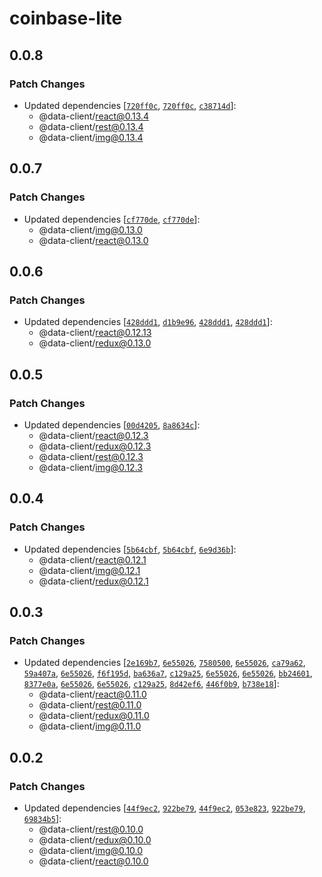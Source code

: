 # coinbase-lite

## 0.0.8

### Patch Changes

- Updated dependencies [[`720ff0c`](https://github.com/reactive/data-client/commit/720ff0c3d833ff4d1eb5020694131e87282b585d), [`720ff0c`](https://github.com/reactive/data-client/commit/720ff0c3d833ff4d1eb5020694131e87282b585d), [`c38714d`](https://github.com/reactive/data-client/commit/c38714ddb42819f2d05e0dda9a19579025600928)]:
  - @data-client/react@0.13.4
  - @data-client/rest@0.13.4
  - @data-client/img@0.13.4

## 0.0.7

### Patch Changes

- Updated dependencies [[`cf770de`](https://github.com/reactive/data-client/commit/cf770de244ad890b286c59ac305ceb6c3b1288ea), [`cf770de`](https://github.com/reactive/data-client/commit/cf770de244ad890b286c59ac305ceb6c3b1288ea)]:
  - @data-client/img@0.13.0
  - @data-client/react@0.13.0

## 0.0.6

### Patch Changes

- Updated dependencies [[`428ddd1`](https://github.com/reactive/data-client/commit/428ddd1a185cd5fcc4bb53b2bc64605cca48ba82), [`d1b9e96`](https://github.com/reactive/data-client/commit/d1b9e96dffe69527f9ce0ebff4727f0b1226c9d5), [`428ddd1`](https://github.com/reactive/data-client/commit/428ddd1a185cd5fcc4bb53b2bc64605cca48ba82), [`428ddd1`](https://github.com/reactive/data-client/commit/428ddd1a185cd5fcc4bb53b2bc64605cca48ba82)]:
  - @data-client/react@0.12.13
  - @data-client/redux@0.13.0

## 0.0.5

### Patch Changes

- Updated dependencies [[`00d4205`](https://github.com/reactive/data-client/commit/00d4205f03562cfe4acd18215718e23ae5466b8d), [`8a8634c`](https://github.com/reactive/data-client/commit/8a8634c7a263cf99e9ce426b2c9b92fd2a12a259)]:
  - @data-client/react@0.12.3
  - @data-client/redux@0.12.3
  - @data-client/rest@0.12.3
  - @data-client/img@0.12.3

## 0.0.4

### Patch Changes

- Updated dependencies [[`5b64cbf`](https://github.com/reactive/data-client/commit/5b64cbf3126c404b70853960a4bdedc268e3328c), [`5b64cbf`](https://github.com/reactive/data-client/commit/5b64cbf3126c404b70853960a4bdedc268e3328c), [`6e9d36b`](https://github.com/reactive/data-client/commit/6e9d36b6cb287763c0fcc3f07d9f2ef0df619d12)]:
  - @data-client/react@0.12.1
  - @data-client/img@0.12.1
  - @data-client/redux@0.12.1

## 0.0.3

### Patch Changes

- Updated dependencies [[`2e169b7`](https://github.com/reactive/data-client/commit/2e169b705e4f8e2eea8005291a0e76e9d11764a4), [`6e55026`](https://github.com/reactive/data-client/commit/6e550260672507592d75c4781dc2563a50e664fa), [`7580500`](https://github.com/reactive/data-client/commit/7580500cecb2c4baa093f4db7b951af4840a0967), [`6e55026`](https://github.com/reactive/data-client/commit/6e550260672507592d75c4781dc2563a50e664fa), [`ca79a62`](https://github.com/reactive/data-client/commit/ca79a6266cc6834ee8d8e228b4715513d13185e0), [`59a407a`](https://github.com/reactive/data-client/commit/59a407a5bcaa8e5c6a948a85f5c52f106b24c5af), [`6e55026`](https://github.com/reactive/data-client/commit/6e550260672507592d75c4781dc2563a50e664fa), [`f6f195d`](https://github.com/reactive/data-client/commit/f6f195d573c7c51dc63361a48b2ef804181a348b), [`ba636a7`](https://github.com/reactive/data-client/commit/ba636a74e77bf5cb8c2b327e161db09f4c4a7192), [`c129a25`](https://github.com/reactive/data-client/commit/c129a2558ecb21b5d9985c13747c555b88c51b3a), [`6e55026`](https://github.com/reactive/data-client/commit/6e550260672507592d75c4781dc2563a50e664fa), [`6e55026`](https://github.com/reactive/data-client/commit/6e550260672507592d75c4781dc2563a50e664fa), [`bb24601`](https://github.com/reactive/data-client/commit/bb24601e5ca5b0d92b8db75f115fcfb99fb97563), [`8377e0a`](https://github.com/reactive/data-client/commit/8377e0a157419f0f4c237c392a895fec1772854d), [`6e55026`](https://github.com/reactive/data-client/commit/6e550260672507592d75c4781dc2563a50e664fa), [`6e55026`](https://github.com/reactive/data-client/commit/6e550260672507592d75c4781dc2563a50e664fa), [`c129a25`](https://github.com/reactive/data-client/commit/c129a2558ecb21b5d9985c13747c555b88c51b3a), [`8d42ef6`](https://github.com/reactive/data-client/commit/8d42ef6fae10859bcac1812cdbe637c739afaa6d), [`446f0b9`](https://github.com/reactive/data-client/commit/446f0b905f57c290e120c6f11a6b4708554283d1), [`b738e18`](https://github.com/reactive/data-client/commit/b738e18f7dc2976907198192ed4ec62775e52161)]:
  - @data-client/react@0.11.0
  - @data-client/rest@0.11.0
  - @data-client/redux@0.11.0
  - @data-client/img@0.11.0

## 0.0.2

### Patch Changes

- Updated dependencies [[`44f9ec2`](https://github.com/reactive/data-client/commit/44f9ec2801fe389a5afb215553a3441143078803), [`922be79`](https://github.com/reactive/data-client/commit/922be79169a3eeea8e336eee519c165431ead474), [`44f9ec2`](https://github.com/reactive/data-client/commit/44f9ec2801fe389a5afb215553a3441143078803), [`053e823`](https://github.com/reactive/data-client/commit/053e82377bd29f200cd7dfbc700da7a3ad7fa8d7), [`922be79`](https://github.com/reactive/data-client/commit/922be79169a3eeea8e336eee519c165431ead474), [`69834b5`](https://github.com/reactive/data-client/commit/69834b50c6d2b33f46d7c63cabdc0744abf160ae)]:
  - @data-client/rest@0.10.0
  - @data-client/redux@0.10.0
  - @data-client/img@0.10.0
  - @data-client/react@0.10.0
